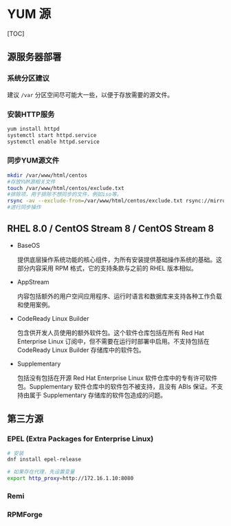 # YUM 源

[TOC]

## 源服务器部署

### 系统分区建议

建议 `/var` 分区空间尽可能大一些，以便于存放需要的源文件。

### 安装HTTP服务

```bash
yum install httpd
systemctl start httpd.service
systemctl enable httpd.service
```

### 同步YUM源文件

```bash
mkdir /var/www/html/centos
#存放YUM源相关文件
touch /var/www/html/centos/exclude.txt
#排除项，用于排除不想同步的文件，例如iso等。
rsync -av --exclude-from=/var/www/html/centos/exclude.txt rsync://mirrors.yun-idc.com/centos /var/www/html/centos
#进行同步操作
```

## RHEL 8.0 / CentOS Stream 8 / CentOS Stream 8

- BaseOS

  提供底层操作系统功能的核心组件，为所有安装提供基础操作系统的基础。这部分内容采用 RPM 格式，它的支持条款与之前的 RHEL 版本相似。

- AppStream

  内容包括额外的用户空间应用程序、运行时语言和数据库来支持各种工作负载和使用案例。
  
- CodeReady Linux Builder

  包含供开发人员使用的额外软件包。这个软件仓库包括在所有 Red Hat Enterprise Linux 订阅中，但不需要在运行时部署中启用。不支持包括在 CodeReady Linux Builder 存储库中的软件包。
  
- Supplementary

  包括没有包括在开源 Red Hat Enterprise Linux 软件仓库中的专有许可软件包。Supplementary 软件仓库中的软件包不被支持，且没有 ABIs 保证。不支持由属于 Supplementary 存储库的软件包造成的问题。

## 第三方源

### EPEL (**E**xtra **P**ackages for **E**nterprise **L**inux) 

```bash
# 安装
dnf install epel-release

# 如果存在代理，先设置变量
export http_proxy=http://172.16.1.10:8080
```

### Remi

### RPMForge